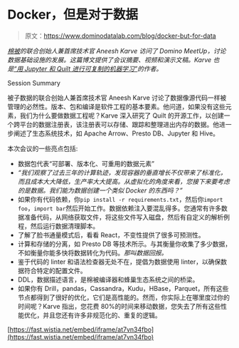 # Docker，但是对于数据

> 原文：<https://www.dominodatalab.com/blog/docker-but-for-data>

*[棉被](https://quiltdata.com/)的联合创始人兼首席技术官 Aneesh Karve 访问了 Domino MeetUp，讨论数据基础设施的发展。这篇博文提供了会议摘要、视频和演示文稿。Karve 也是[“用 Jupyter 和 Quilt 进行可复制的机器学习”](//blog.dominodatalab.com/reproducible-machine-learning-with-jupyter-and-quilt/)的作者。*

Session Summary

被子数据的联合创始人兼首席技术官 Aneesh Karve 讨论了数据像源代码一样被管理的必然性。版本、包和编译是软件工程的基本要素。他问道，如果没有这些元素，我们为什么要做数据工程呢？Karve 深入研究了 Quilt 的开源工作，以创建一个跨平台的数据注册表，该注册表可以存储、跟踪和整理进出内存的数据。他进一步阐述了生态系统技术，如 Apache Arrow、Presto DB、Jupyter 和 Hive。

本次会议的一些亮点包括:

*   数据包代表“可部署、版本化、可重用的数据元素”
*   *“我们观察了过去三年的计算轨迹，发现容器的垂直增长不仅带来了标准化，而且成本大大降低，生产率大大提高。从虚拟化的角度来看，您接下来要考虑的是数据。我们能为数据创建一个类似 Docker 的东西吗？”*
*   如果你有代码依赖，你` pip install -r requirements.txt `，然后你` import foo `，` import bar `然后开始工作。数据依赖注入要混乱得多。您通常有许多数据准备代码，从网络获取文件，将这些文件写入磁盘，然后有自定义的解析例程，然后运行数据清理脚本。
*   了解了脸书通量模式后，看看 React，不变性提供了很多可预测性。
*   计算和存储的分离，如 Presto DB 等技术所示。与其衡量你收集了多少数据，不如衡量你能多快将数据转化为代码。*那叫数据回报。*
*   鉴于代码的 linter 和语法检查器无处不在，提倡为数据使用 linter，以确保数据符合特定的配置文件。
*   DDL，数据描述语言，是棉被编译器和蜂巢生态系统之间的桥梁。
*   如果你有 Drill，pandas，Cassandra，Kudu，HBase，Parquet，所有这些节点都得到了很好的优化，它们是高性能的。然而，你实际上在哪里度过你的时间呢？Karve 指出，您花费 80%的时间来移动数据，您失去了所有这些性能优化，并且您还有许多非规范化的、重复的逻辑。

[https://fast.wistia.net/embed/iframe/at7vn34fbo](https://fast.wistia.net/embed/iframe/at7vn34fbo)